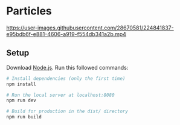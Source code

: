 # Particles

https://user-images.githubusercontent.com/28670581/224841837-e95bdb6f-e881-4606-a919-f554db341a2b.mp4

## Setup

Download [Node.js](https://nodejs.org/en/download/).
Run this followed commands:

```bash
# Install dependencies (only the first time)
npm install

# Run the local server at localhost:8080
npm run dev

# Build for production in the dist/ directory
npm run build
```
